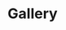 ---
title: Gallery
type: landing

sections:
  - block: markdown
    id: gallery
    content:
      title: Gallery
      subtitle: ''
      text: |-
        {{< gallery album="certificates" >}}
    design:
      columns: '1'
---